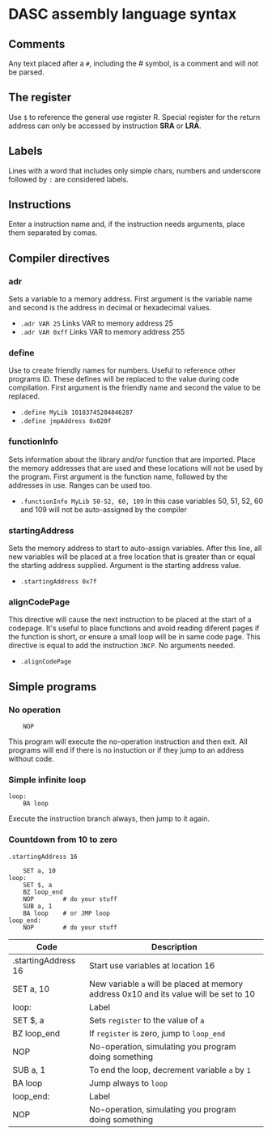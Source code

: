# DASC assembly language syntax

## Comments
Any text placed after a ` # `, including the # symbol, is a comment and will not be parsed.

## The register

Use ` $ ` to reference the general use register R. Special register for the return address can only be accessed by instruction **SRA** or **LRA**.

## Labels

Lines with a word that includes only simple chars, numbers and underscore followed by `:` are considered labels.

## Instructions

Enter a instruction name and, if the instruction needs arguments, place them separated by comas.

## Compiler directives

### adr
Sets a variable to a memory address. First argument is the variable name and second is the address in decimal or hexadecimal values.
* `.adr VAR 25` Links VAR to memory address 25
* `.adr VAR 0xff` Links VAR to memory address 255

### define
Use to create friendly names for numbers. Useful to reference other programs ID. These defines will be replaced to the value during code compilation. First argument is the friendly name and second the value to be replaced.
* `.define MyLib 10183745284846287`
* `.define jmpAddress 0x020f`

### functionInfo
Sets information about the library and/or function that are imported. Place the memory addresses that are used and these locations will not be used by the program. First argument is the function name, followed by the addresses in use. Ranges can be used too.
* `.functionInfo MyLib 50-52, 60, 109` In this case variables 50, 51, 52, 60 and 109 will not be auto-assigned by the compiler

### startingAddress
Sets the memory address to start to auto-assign variables. After this line, all new variables will be placed at a free location that is greater than or equal the starting address supplied. Argument is the starting address value.
* `.startingAddress 0x7f`

### alignCodePage
This directive will cause the next instruction to be placed at the start of a codepage. It's useful to place functions and avoid reading diferent pages if the function is short, or ensure a small loop will be in same code page. This directive is equal to add the instruction `JNCP`. No arguments needed.
* `.alignCodePage`


## Simple programs

### No operation
```
    NOP
```
This program will execute the no-operation instruction and then exit. All programs will end if there is no instuction or if they jump to an address without code.

### Simple infinite loop
```
loop:
    BA loop
```
Execute the instruction branch always, then jump to it again.

### Countdown from 10 to zero
```
.startingAddress 16

    SET a, 10
loop:
    SET $, a
    BZ loop_end
    NOP        # do your stuff
    SUB a, 1
    BA loop    # or JMP loop
loop_end:
    NOP        # do your stuff
```
| Code | Description |
| --- | --- |
| .startingAddress 16 | Start use variables at location 16 |
|    SET a, 10 | New variable `a` will be placed at memory address 0x10 and its value will be set to 10 |
|loop: | Label
|    SET $, a | Sets `register` to the value of `a` |
|    BZ loop_end | If `register` is zero, jump to `loop_end` |
|    NOP | No-operation, simulating you program doing something |
|    SUB a, 1 | To end the loop, decrement variable `a` by `1` |
|    BA loop | Jump always to `loop` |
|loop_end: | Label |
|    NOP |  No-operation, simulating you program doing something |
